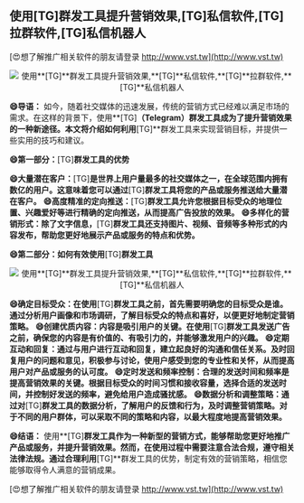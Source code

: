 ## **使用**[TG]**群发工具提升营销效果,**[TG]**私信软件,**[TG]**拉群软件,**[TG]**私信机器人**

[😍想了解推广相关软件的朋友请登录 http://www.vst.tw](http://www.vst.tw)

 <center><img src="https://vst.tw/MP4/tuiguang/png/6.png" alt="使用**[TG]**群发工具提升营销效果,**[TG]**私信软件,**[TG]**拉群软件,**[TG]**私信机器人"></center>

**😄导语：**
如今，随着社交媒体的迅速发展，传统的营销方式已经难以满足市场的需求。在这样的背景下，使用**[TG]**（Telegram）群发工具成为了提升营销效果的一种新途径。本文将介绍如何利用**[TG]**群发工具来实现营销目标，并提供一些实用的技巧和建议。

**😄第一部分：**[TG]**群发工具的优势**

**😄大量潜在客户：**[TG]**是世界上用户量最多的社交媒体之一，在全球范围内拥有数亿的用户。这意味着您可以通过**[TG]**群发工具将您的产品或服务推送给大量潜在客户。**
**😄高度精准的定向推送：**[TG]**群发工具允许您根据目标受众的地理位置、兴趣爱好等进行精确的定向推送，从而提高广告投放的效果。**
**😄多样化的营销形式：除了文字信息，**[TG]**群发工具还支持图片、视频、音频等多种形式的内容发布，帮助您更好地展示产品或服务的特点和优势。**

**😄第二部分：如何有效使用**[TG]**群发工具**

 <center><img src="https://vst.tw/MP4/tuiguang/png/1.png" alt="使用**[TG]**群发工具提升营销效果,**[TG]**私信软件,**[TG]**拉群软件,**[TG]**私信机器人"></center>

**😄确定目标受众：在使用**[TG]**群发工具之前，首先需要明确您的目标受众是谁。通过分析用户画像和市场调研，了解目标受众的特点和喜好，以便更好地制定营销策略。**
**😄创建优质内容：内容是吸引用户的关键。在使用**[TG]**群发工具发送广告之前，确保您的内容是有价值的、有吸引力的，并能够激发用户的兴趣。**
**😄定期互动和回复：通过与用户进行互动和回复，建立起良好的沟通和信任关系。及时回复用户的问题和意见，积极参与讨论，使用户感受到您的专业性和关怀，从而提高用户对产品或服务的认可度。**
**😄定时发送和频率控制：合理的发送时间和频率是提高营销效果的关键。根据目标受众的时间习惯和接收容量，选择合适的发送时间，并控制好发送的频率，避免给用户造成骚扰感。**
**😄数据分析和调整策略：通过对**[TG]**群发工具的数据分析，了解用户的反馈和行为，及时调整营销策略。对于不同的用户群体，可以采取不同的策略和内容，以最大程度地提高营销效果。**

**😄结语：**
使用**[TG]**群发工具作为一种新型的营销方式，能够帮助您更好地推广产品或服务，并提升营销效果。然而，在使用过程中需要注意合法合规，遵守相关法律法规。通过合理利用**[TG]**群发工具的优势，制定有效的营销策略，相信您能够取得令人满意的营销成果。

[😍想了解推广相关软件的朋友请登录 http://www.vst.tw](http://www.vst.tw)



